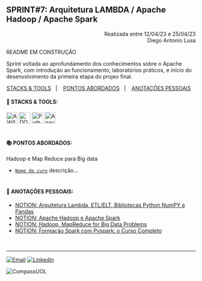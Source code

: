 ## SPRINT#7: Arquitetura LAMBDA / Apache Hadoop / Apache Spark

<p align="right">
Realizada entre 12/04/23 e 25/04/23<br>
Diego Antonio Lusa
</p>

README EM CONSTRUÇÃO

Sprint voltada ao aprofundamento dos conhecimentos sobre o Apache Spark, com introdução ao funcionamento, laboratórios práticos, e início do desenvolvimento
da primeira etapa do projeo final.

<!------------------------------------SUMMARY-->
<p align="center">
<a href="https://github.com/nataliasguimaraes/compassuol/blob/main/sprint_07/README.md#rocket-stacks--tools">STACKS & TOOLS</a>&nbsp;&nbsp;&nbsp;|&nbsp;&nbsp;&nbsp;
  <a href="https://github.com/nataliasguimaraes/compassuol/blob/main/sprint_07/README.md#-pontos-abordados">PONTOS ABORDADOS</a>&nbsp;&nbsp;&nbsp;|&nbsp;&nbsp;&nbsp;
  <a href="https://github.com/nataliasguimaraes/compassuol/blob/main/sprint_07/README.md#-anota%C3%A7%C3%B5es-pessoais">ANOTAÇÕES PESSOAIS</a>&nbsp;&nbsp;&nbsp;


 <!------------------------------------STACKS-->
#### :rocket: STACKS & TOOLS:
<p align="left">
  <a href="https://aws.amazon.com/pt/"><img  alt="AWS"  width="30" height="30" src="https://user-images.githubusercontent.com/104440384/226235895-9f4ff2ee-f73c-471a-8fdc-8cdb7e295295.png"><a/> 
  <a href="https://docs.docker.com/get-started/overview/"><img  alt="DOCKER"  width="30" height="30" src="https://user-images.githubusercontent.com/104440384/222456206-5a0ccd4f-28a4-41d2-aced-a62d8dc9a02a.png"><a/>
  <a href="https://aws.amazon.com/pt/"><img  alt="Python"  width="30" height="30" src="https://user-images.githubusercontent.com/104440384/214360489-b5abd1ed-3612-448f-86d0-d934dff813ab.png"><a/> 
  <a href="https://aws.amazon.com/pt/"><img  alt="Apache Spark"  width="30" height="30" src="https://user-images.githubusercontent.com/104440384/214586357-b26325ee-5a40-4b24-96af-0b5cd5d8d4d5.png"><a/> 
<br>

  #
<!------------------------------------PRODUCTION SKILLS-->

#### 📚 PONTOS ABORDADOS:


Hadoop e Map Reduce para Big data
 * [`Nome do curo`](LINK) descrição...
 

#
<!------------------------------------ANOTAÇÕES-->
#### 📝 ANOTAÇÕES PESSOAIS:

   * <a href="https://natycodes.notion.site/Arquitetura-Lambda-ETL-ELT-Bibliotecas-Python-NumPY-e-Pandas-a6e18f24205b4577bf34924315529e33">NOTION: Arquitetura Lambda, ETL/ELT, Bibliotecas Python NumPY e Pandas</a>
   * <a href="https://natycodes.notion.site/Apache-Hadoop-e-Apache-Spark-203b08adb2d74be0991bac01aaeaeb8c">NOTION: Apache Hadoop e Apache Spark</a>
   * <a href="https://natycodes.notion.site/2-Why-is-Big-Data-a-Big-Deal-b2883bb214814172811e1d7afdd0b973">NOTION: Hadoop, MapReduce for Big Data Problems</a>
   * <a href="https://natycodes.notion.site/Forma-o-Spark-com-Pyspark-o-Curso-Completo-ca8743983dec40fba38210a59c54ffc7">NOTION: Formação Spark com Pyspark: o Curso Completo</a>
 <br>  
  
<hr>
   
[![Email](https://img.shields.io/badge/-Gmail-%23333?style=for-the-badge&logo=gmail&logoColor=white)](mailto:guimaraessnatalia@gmail.com)
[![Linkedin](https://img.shields.io/badge/-LinkedIn-%230077B5?style=for-the-badge&logo=linkedin&logoColor=white)](https://www.linkedin.com/in/natalia-guimar%C3%A3es-6a357721b)
   
![CompassUOL](https://user-images.githubusercontent.com/104440384/214567499-2dc24c5e-d882-4825-b953-f5a69a6be44e.jpg)
